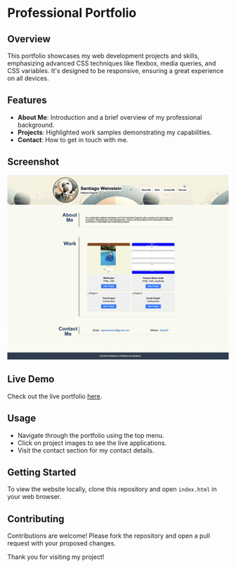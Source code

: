 # Professional Portfolio

## Overview

This portfolio showcases my web development projects and skills, emphasizing advanced CSS techniques like flexbox, media queries, and CSS variables. It's designed to be responsive, ensuring a great experience on all devices.

## Features

- **About Me**: Introduction and a brief overview of my professional background.
- **Projects**: Highlighted work samples demonstrating my capabilities.
- **Contact**: How to get in touch with me.

## Screenshot

![Portfolio Screenshot](./assets/images/Page-Screenshot.png)

## Live Demo

Check out the live portfolio [here](Uhttps://stgowf.github.io/proyect-2/).

## Usage

- Navigate through the portfolio using the top menu.
- Click on project images to see the live applications.
- Visit the contact section for my contact details.

## Getting Started

To view the website locally, clone this repository and open `index.html` in your web browser.

## Contributing

Contributions are welcome! Please fork the repository and open a pull request with your proposed changes.

Thank you for visiting my project!
